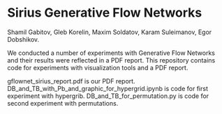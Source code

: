 # Sirius Generative Flow Networks

Shamil Gabitov, Gleb Korelin, Maxim Soldatov, Karam Suleimanov, Egor Dobshikov.

We conducted a number of experiments with Generative Flow Networks and their results were reflected in a PDF report. This repository contains code for experiments with visualization tools and a PDF report.

gflownet_sirius_report.pdf is our PDF report.
DB_and_TB_with_Pb_and_graphic_for_hypergrid.ipynb is code for first experiment with hypergrib.
DB_and_TB_for_permutation.py is code for second experiment with permutations.
